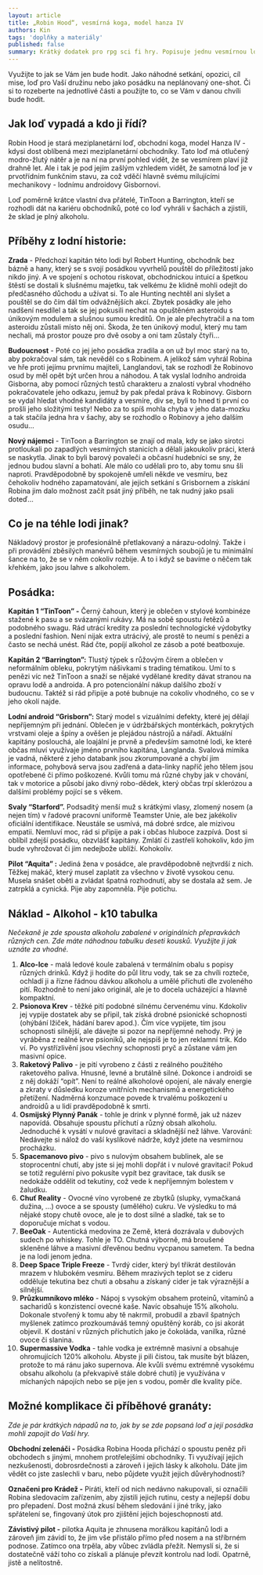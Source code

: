 ```yaml
---
layout: article
title: „Robin Hood“, vesmírná koga, model hanza IV
authors: Kin
tags: 'doplňky a materiály'
published: false
summary: Krátký dodatek pro rpg sci fi hry. Popisuje jednu vesmírnou loď nazvanou Robin Hood. Součástí dodatku je i její historie, posádka, k10 náhodná tabulka se zbožím, mapkou lodi a několik příběhových granátů.
---
```


Využijte to jak se Vám jen bude hodit. Jako náhodné setkání, opozici, cíl mise, loď pro Vaší družinu nebo jako posádku na neplánovaný one-shot. Či si to rozeberte na jednotlivé části a použijte to, co se Vám v danou chvíli bude hodit.

## Jak loď vypadá a kdo ji řídí?

Robin Hood je stará meziplanetární loď, obchodní koga, model Hanza IV - kdysi dost oblíbená mezi meziplanetární obchodníky. Tato loď má otlučený modro-žlutý nátěr a je na ní na první pohled vidět, že se vesmírem plaví již drahně let. Ale i tak je pod jejím zašlým vzhledem vidět, že samotná loď je v prvotřídním funkčním stavu, za což vděčí hlavně svému milujícími mechanikovy - lodnímu androidovy Gisbornovi.  

Loď poměrně krátce vlastní dva přátelé, TinToon a Barrington, kteří se rozhodli dát na kariéru obchodníků, poté co loď vyhráli v šachách a zjistili, že sklad je plný alkoholu.

## Příběhy z lodní historie:

__Zrada__ - Předchozí kapitán této lodi byl Robert Hunting, obchodník bez bázně a hany, který se s svojí posádkou vyvrhelů pouštěl do příležitostí jako nikdo jiný. A ve spojení s ochotou riskovat, obchodnickou intuicí a špetkou štěstí se dostali k slušnému majetku, tak velkému že klidně mohli odejít do předčasného důchodu a užívat si. To ale Hunting nechtěl ani slyšet a pouštěl se do čím dál tím odvážnějších akcí. Zbytek posádky ale jeho nadšení nesdílel a tak se jej pokusili nechat na opuštěném asteroidu s únikovým modulem a slušnou sumou kreditů. On je ale přechytračil a na tom asteroidu zůstali místo něj oni. Škoda, že ten únikový modul, který mu tam nechali, má prostor pouze pro dvě osoby a oni tam zůstaly čtyři…

__Budoucnost__ - Poté co jej jeho posádka zradila a on už byl moc starý na to, aby pokračoval sám, tak nevěděl co s Robinem. A jelikož sám vyhrál Robina ve hře proti jejímu prvnímu majiteli, Langlandovi, tak se rozhodl že Robinovo osud by měl opět být určen hrou a náhodou.  A tak vyslal lodního androida Gisborna, aby pomocí různých testů charakteru a znalostí vybral vhodného pokračovatele jeho odkazu, jemuž by pak předal práva k Robinovy. Gisborn se vydal hledat vhodné kandidáty a vesmíre, div se, byli to hned ti první co prošli jeho složitými testy! Nebo za to spíš mohla chyba v jeho data-mozku a tak stačila jedna hra v šachy, aby se rozhodlo o Robinovy a jeho dalším osudu…

__Nový nájemci__ - TinToon a Barrington se znají od mala, kdy se jako sirotci protloukali po zapadlých vesmírných stanicích a dělali jakoukoliv práci, která se naskytla. Jinak to byli barový povaleči a občasní hudebníci se sny, že jednou budou slavní a bohatí. Ale málo co udělali pro to, aby tomu snu šli naproti. Pravděpodobně by spokojeně umřeli někde ve vesmíru, bez čehokoliv hodného zapamatování, ale jejich setkání s Grisbornem a získání Robina jim dalo možnost začít psát jiný příběh, ne tak nudný jako psali doteď…

## Co je na téhle lodi jinak?

Nákladový prostor je profesionálně přetlakovaný a nárazu-odolný. Takže i při provádění zběsilých manévrů během vesmírných soubojů je tu minimální šance na to, že se v něm cokoliv rozbije. A to i když se bavíme o něčem tak křehkém, jako jsou lahve s alkoholem.

## Posádka:

__Kapitán 1 “TinToon” -__ Černý čahoun, který je oblečen v stylové kombinéze stažené k pasu a se svázanými rukávy. Má na sobě spoustu řetězů a podobného swagu. Rád utrácí kredity za poslední technologické výdobytky a poslední fashion. Není nijak extra utrácivý, ale prostě to neumí s penězi a často se nechá unést. Rád čte, popíjí alkohol ze zásob a poté beatboxuje.

__Kapitán 2 “Barrington”:__ Tlustý týpek s růžovým čírem a oblečen v neformálním obleku, pokrytým nášivkami s trading tématikou. Umí to s penězi víc než TinToon a snaží se nějaké vydělané kredity dávat stranou na opravu lodě a androida. A pro potencionální nákup dalšího zboží v budoucnu. Taktéž si rád připije a poté bubnuje na cokoliv vhodného, co se v jeho okolí najde.

__Lodní android “Grisborn”:__ Starý model s vizuálními defekty, které jej dělají nepříjemným při jednání. Oblečen je v údržbářských montérkách, pokrytých vrstvami oleje a špíny a ověšen je plejádou nástrojů a nářadí. Aktuální kapitány poslouchá, ale loajální je prvně a především samotné lodi, ke které občas mluví využívaje jméno prvního kapitána, Langlanda. Svalová mimika je vadná, některé z jeho databank jsou zkorumpované a chybí jim informace, pohybová serva jsou zadřená a data-linky napříč jeho tělem jsou opotřebené či přímo poškozené. Kvůli tomu má různé chyby jak v chování, tak v motorice a působí jako divný robo-dědek, který občas trpí sklerózou a dalšími problémy pojící se s věkem. 

__Svaly “Starford”.__ Podsaditý menší muž s krátkými vlasy, zlomený nosem (a nejen tím) v řadové pracovní uniformě Teamster Unie, ale bez jakékoliv oficiální identifikace. Neustále se usmívá, má dobré srdce, ale mizivou empatii. Nemluví moc, rád si připije a pak i občas hluboce zazpívá. Dost si oblíbil zdejší posádku, obzvlášť kapitány. Zmlátí či zastřelí kohokoliv, kdo jim bude vyhrožovat či jim nedejbože ublíží. Kohokoliv.

__Pilot “Aquita” :__ Jediná žena v posádce, ale pravděpodobně nejtvrdší z nich. Těžkej makáč, který musel zaplatit za všechno v životě vysokou cenu. Musela snášet oběti a zvládat špatná rozhodnutí, aby se dostala až sem. Je zatrpklá a cynická. Pije aby zapomněla. Pije potichu. 

## Náklad - Alkohol - k10 tabulka

_Nečekaně je zde spousta alkoholu zabalené v originálních přepravkách různých cen. Zde máte náhodnou tabulku deseti kousků. Využijte ji jak uznáte za vhodné._

1. __Alco-Ice__ - malá ledové koule zabalená v termálním obalu s popisy různých drinků. Když ji hodíte do půl litru vody, tak se za chvíli rozteče, ochladí ji a řízne řádnou dávkou alkoholu a umělé příchuti dle zvoleného pití. Rozhodně to není jako originál, ale je to docela ucházející a hlavně kompaktní.
2. __Psionova Krev__ - těžké pití podobné silnému červenému vínu. Kdokoliv jej vypije dostatek aby se připil, tak získá drobné psionické schopnosti (ohýbání lžiček, hádání  barev apod.). Čím více vypijete, tím jsou schopnosti silnější, ale dávejte si pozor na nepříjemné nehody. Prý je vyráběna z reálné krve psioniků, ale nejspíš je to jen reklamní trik. Kdo ví. Po vystřízlivění jsou všechny schopnosti pryč a zůstane vám jen masivní opice.
3. __Raketový Palivo__ - je pití vyrobeno z části z reálného použitého raketového paliva. Hnusné, levné a brutálně silné. Dokonce i androidi se z něj dokáží “opít”. Není to reálné alkoholové opojení, ale návaly energie a zkraty v důsledku koroze vnitřních mechanismů a energetického přetížení. Nadměrná konzumace povede k trvalému poškození u androidů a u lidí pravděpodobně k smrti.
4. __Osmijský Plynný Panák__ - tohle je drink v plynné formě, jak už název napovídá. Obsahuje spoustu příchutí a různý obsah alkoholu. Jednoduché k vysátí v nulové gravitaci a skladnější než láhve. Varování: Nedávejte si nálož do vaší kyslíkové nádrže, když jdete na vesmírnou procházku.
5. __Spacemanovo pivo__ - pivo s nulovým obsahem bublinek, ale se stoprocentní chutí, aby jste si jej mohli dopřát i v nulové gravitaci! Pokud se totiž regulérní pivo pokusíte vypít bez gravitace, tak dusík se nedokáže oddělit od tekutiny, což vede k nepříjemným bolestem v žaludku.
6. __Chuť Reality__ - Ovocné víno vyrobené ze zbytků (slupky, vymačkaná dužina, …) ovoce a se spousty (umělého) cukru. Ve výsledku to má nějaké stopy chutě ovoce, ale je to dost silné a sladké, tak se to doporučuje míchat s vodou.
7. __BeeOak__ - Autentická medovina ze Země, která dozrávala v dubových sudech po whiskey. Tohle je TO. Chutná výborně, má broušené skleněné láhve a masivní dřevěnou bednu vycpanou sametem. Ta bedna je na lodi jenom jedna.
8. __Deep Space Triple Freeze__ - Tvrdý cider, který byl třikrát destilován mrazem v hlubokém vesmíru. Během mrazivých teplot se z cideru odděluje tekutina bez chuti a obsahu a získaný cider je tak výraznější a silnější. 
9. __Průzkumníkovo mléko__ - Nápoj s vysokým obsahem proteinů, vitamínů a sacharidů s konzistencí ovecné kaše. Navíc obsahuje 15% alkoholu. Dokonale stvořený k tomu aby tě nakrmil, probudil a zbavil špatných myšlenek zatímco prozkoumáváš temný opuštěný koráb, co jsi akorát objevil. K dostání v různých příchutích jako je čokoláda, vanilka, různé ovoce či slanina.
0. __Supermassive Vodka__ - tahle vodka je extrémně masivní a obsahuje ohromujících 120% alkoholu. Abyste ji pili čistou, tak musíte být blázen, protože to má ránu jako supernova. Ale kvůli svému extrémně vysokému obsahu alkoholu (a překvapivě stále dobré chuti) je využívána v míchaných nápojích nebo se pije jen s vodou, poměr dle kvality píče.

## Možné komplikace či příběhové granáty:

_Zde je pár krátkých nápadů na to, jak by se zde popsaná loď a její posádka mohli zapojit do Vaší hry._

__Obchodní zelenáči -__ Posádka Robina Hooda přichází o spoustu peněz při obchodech s jinými, mnohem protřelejšími obchodníky. Ti využívají jejich nezkušenosti, dobrosrdečnosti a zároveň i jejich lásky k alkoholu. Dáte jim vědět co jste zaslechli v baru, nebo půjdete využít jejich důvěryhodnosti?

__Označeni pro Krádež -__ Piráti, kteří od nich nedávno nakupovali, si označili Robina sledovacím zařízením, aby zjistili jejich rutinu, cesty a nejlepší dobu pro přepadení. Dost možná zkusí během sledování i jiné triky, jako spřátelení se, fingovaný útok pro zjištění jejich bojeschopnosti atd. 

__Závistivý pilot -__ pilotka Aquita je zhnusena morálkou kapitánů lodi a zároveň jim závidí to, že jim vše přistálo přímo před nosem a na stříbrném podnose. Zatímco ona trpěla, aby vůbec zvládla přežít. Nemyslí si, že si dostatečně váží toho co získali a plánuje převzít kontrolu nad lodí. Opatrně, jistě a nelítostně.
